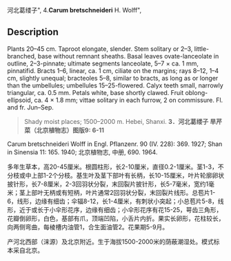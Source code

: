 河北葛缕子",
4.**Carum bretschneideri** H. Wolff",

## Description
Plants 20–45 cm. Taproot elongate, slender. Stem solitary or 2–3, little-branched, base without remnant sheaths. Basal leaves ovate-lanceolate in outline, 2–3-pinnate; ultimate segments lanceolate, 5–7 × ca. 1 mm, pinnatifid. Bracts 1–6, linear, ca. 1 cm, ciliate on the margins; rays 8–12, 1–4 cm, slightly unequal; bracteoles 5–8, similar to bracts, as long as or longer than the umbellules; umbellules 15–25-flowered. Calyx teeth small, narrowly triangular, ca. 0.5 mm. Petals white, base shortly clawed. Fruit oblong-ellipsoid, ca. 4 × 1.8 mm; vittae solitary in each furrow, 2 on commissure. Fl. and fr. Jun–Sep.

> Shady moist places; 1500–2000 m. Hebei, Shanxi.
**3．河北葛缕子 旱芹菜（北京植物志）图版9: 6-11**

Carum bretschneideri Wolff in Engl. Pflanzenr. 90 (IV. 228): 369. 1927; Shan in Sinensia 11: 165. 1940; 北京植物志, 中册, 690. 1964.

多年生草本，高20-45厘米。根圆柱形，长2-10厘米，直径0.2-1厘米。茎1-3，不分枝或中上部1-2个分枝。基生叶及茎下部叶有长柄，长10-15厘米，叶片轮廓卵状披针形，长7-8厘米，2-3回羽状分裂，末回裂片披针形，长5-7毫米，宽约1毫米；茎上部叶无柄或有短柄，叶片通常2回羽状分裂，末回裂片线形。总苞片1-6，线形，边缘有细齿；伞辐8-12，长1-4厘米，有刺状小突起；小总苞片5-8，线形，近于或长于小伞形花序，边缘有细齿；小伞形花序有花15-25，萼齿三角形，花瓣倒卵形，白色，基部有爪，顶端凹陷，小舌片内折。果实长卵形，花柱较长，向两侧弯曲，每棱槽内油管1，合生面油管2。花果期5-9月。

产河北西部（涞源）及北京附近。生于海拔1500-2000米的荫蔽潮湿处。模式标本采自北京。
